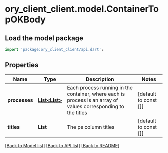 # ory_client_client.model.ContainerTopOKBody

## Load the model package
```dart
import 'package:ory_client_client/api.dart';
```

## Properties
Name | Type | Description | Notes
------------ | ------------- | ------------- | -------------
**processes** | [**List<List<String>>**](List.md) | Each process running in the container, where each is process is an array of values corresponding to the titles | [default to const []]
**titles** | **List<String>** | The ps column titles | [default to const []]

[[Back to Model list]](../README.md#documentation-for-models) [[Back to API list]](../README.md#documentation-for-api-endpoints) [[Back to README]](../README.md)


